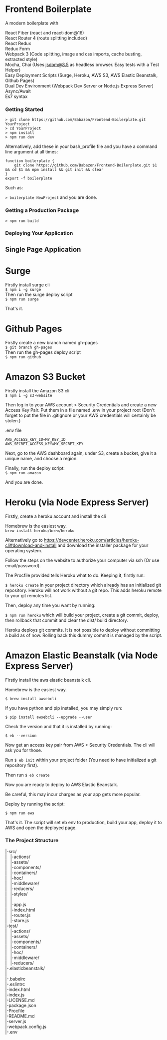 # Frontend Boilerplate

A modern boilerplate with  

React Fiber (react and react-dom@16)  
React Router 4 (route splitting included)  
React Redux  
Redux Form  
Webpack 3 (Code splitting, image and css imports, cache busting, extracted style)  
Mocha, Chai (Uses jsdom@8.5 as headless browser. Easy tests with a Test Helper)  
Easy Deployment Scripts (Surge, Heroku, AWS S3, AWS Elastic Beanstalk, Github Pages)  
Dual Dev Environment (Webpack Dev Server or Node.js Express Server)  
Async/Await  
Es7 syntax  



### Getting Started

```
> git clone https://github.com/Babazon/Frontend-Boilerplate.git YourProject
> cd YourProject
> npm install
> npm run dev
```

Alternatively, add these in your bash_profile file and you have a command line argument at all times:

```
function boilerplate {
    git clone https://github.com/Babazon/Frontend-Boilerplate.git $1 && cd $1 && npm install && git init && clear
}
export -f boilerplate
```

Such as:

`> boilerplate NewProject`  and you are done.

### Getting a Production Package

```
> npm run build
```

### Deploying Your Application

## Single Page Application

# Surge

Firstly install surge cli    
`$ npm i -g surge`  
Then run the surge deploy script    
`$ npm run surge`

That's it.

# Github Pages

Firstly create a new branch named gh-pages  
`$ git branch gh-pages`  
Then run the gh-pages deploy script  
`$ npm run github`  

# Amazon S3 Bucket

Firstly install the Amazon S3 cli   
`$ npm i -g s3-website`    

Then log in to your AWS account > Security Credentials and create a new Access Key Pair. Put them in a file named .env in your project root (Don't forget to put the file in .gitignore or your AWS credentials will certainly be stolen.)     


.env file
```
AWS_ACCESS_KEY_ID=MY_KEY_ID  
AWS_SECRET_ACCESS_KEY=MY_SECRET_KEY  
```   

Next, go to the AWS dashboard again, under S3, create a bucket, give it a unique name, and choose a region.   

Finally, run the deploy script:  
`$ npm run amazon`

And you are done.

# Heroku (via Node Express Server)  

Firstly, create a heroku account and install the cli  

Homebrew is the easiest way.  
`brew install heroku/brew/heroku`  

Alternatively go to https://devcenter.heroku.com/articles/heroku-cli#download-and-install and download the installer package for your operating system.   

Follow the steps on the website to authorize your computer via ssh (Or use email/password).

The Procfile provided tells Heroku what to do. Keeping it, firstly run:

`$ heroku create`  in your project directory which already has an initialized git repository. Heroku will not work without a git repo.  This adds heroku remote to your git remotes list.  

Then, deploy any time you want by running:  

`$ npm run heroku`   which will build your project, create a git commit, deploy, then rollback that commit and clear the dist/ build directory.

Heroku deploys git commits. It is not possible to deploy without committing a build as of now. Rolling back this dummy commit is managed by the script.

# Amazon Elastic Beanstalk (via Node Express Server)   

Firstly install the aws elastic beanstalk cli.

Homebrew is the easiest way.

`$ brew install awsebcli`

If you have python and pip installed, you may simply run:

`$ pip install awsebcli --upgrade --user`  

Check the version and that it is installed by running:   

`$ eb --version`   

Now get an access key pair from AWS > Security Credentials. The cli will ask you for those.  

Run `$ eb init` within your project folder (You need to have initialized a git repository first).

Then run `$ eb create`   

Now you are ready to deploy to AWS Elastic Beanstalk.

Be careful, this may incur charges as your app gets more popular.

Deploy by running the script:  

`$ npm run aws`   

That's it. The script will set eb env to production, build your app, deploy it to AWS and open the deployed page.





### The Project Structure

|-src/  
| &nbsp; |-actions/  
| &nbsp; |-assets/  
| &nbsp; |-components/  
| &nbsp; |-containers/  
| &nbsp; |-hoc/  
| &nbsp; |-middleware/  
| &nbsp; |-reducers/   
| &nbsp; |-styles/     
| &nbsp; |  
| &nbsp; |-app.js       
| &nbsp; |-index.html   
| &nbsp; |-router.js    
| &nbsp; |-store.js     
|-test/  
| &nbsp; |-actions/     
| &nbsp; |-assets/      
| &nbsp; |-components/  
| &nbsp; |-containers/  
| &nbsp; |-hoc/         
| &nbsp; |-middleware/  
| &nbsp; |-reducers/    
|-.elasticbeanstalk/  
|  
|-.babelrc           
|-.eslintrc          
|-index.html         
|-index.js           
|-LICENSE.md         
|-package.json       
|-Procfile           
|-README.md          
|-server.js          
|-webpack.config.js  
|-.env               
